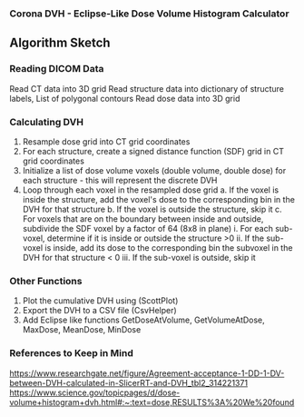 ### Corona DVH - Eclipse-Like Dose Volume Histogram Calculator

## Algorithm Sketch
### Reading DICOM Data
Read CT data into 3D grid
Read structure data into dictionary of structure labels, List of polygonal contours
Read dose data into 3D grid

### Calculating DVH
1. Resample dose grid into CT grid coordinates
2. For each structure, create a signed distance function (SDF) grid in CT grid coordinates
3. Initialize a list of dose volume voxels (double volume, double dose) for each structure - this will represent the discrete DVH
4. Loop through each voxel in the resampled dose grid
	a. If the voxel is inside the structure, add the voxel's dose to the corresponding bin in the DVH for that structure
	b. If the voxel is outside the structure, skip it
	c. For voxels that are on the boundary between inside and outside, subdivide the SDF voxel by a factor of 64 (8x8 in plane)
		i. For each sub-voxel, determine if it is inside or outside the structure >0
		ii. If the sub-voxel is inside, add its dose to the corresponding bin the subvoxel in the DVH for that structure < 0
		iii. If the sub-voxel is outside, skip it

### Other Functions
1. Plot the cumulative DVH using (ScottPlot)
2. Export the DVH to a CSV file (CsvHelper)
3. Add Eclipse like functions GetDoseAtVolume, GetVolumeAtDose, MaxDose, MeanDose, MinDose

### References to Keep in Mind
https://www.researchgate.net/figure/Agreement-acceptance-1-DD-1-DV-between-DVH-calculated-in-SlicerRT-and-DVH_tbl2_314221371
https://www.science.gov/topicpages/d/dose-volume+histogram+dvh.html#:~:text=dose,RESULTS%3A%20We%20found